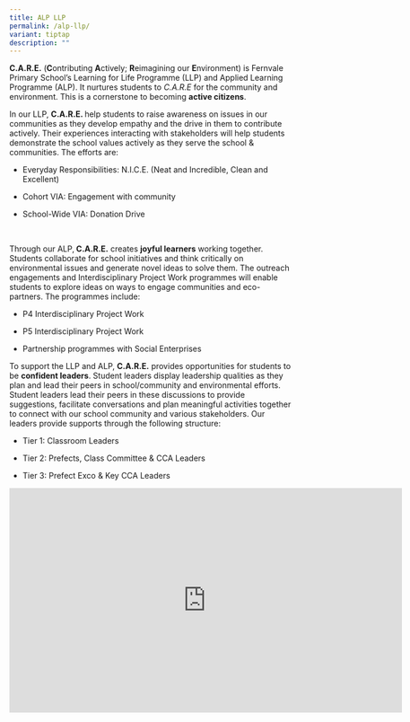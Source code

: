 ```yaml
---
title: ALP LLP
permalink: /alp-llp/
variant: tiptap
description: ""
---
```

<p><strong>C.A.R.E.</strong> (<strong>C</strong>ontributing <strong>A</strong>ctively; <strong>R</strong>eimagining
our <strong>E</strong>nvironment) is Fernvale Primary School’s Learning
for Life Programme (LLP) and Applied Learning Programme (ALP). It nurtures
students to <em>C.A.R.E</em> for the community and environment. This is a
cornerstone to becoming <strong>active citizens</strong>.</p>
<p>In our LLP, <strong>C.A.R.E. </strong>help students to raise awareness
on issues in our communities as they develop empathy and the drive in them
to contribute actively. Their experiences interacting with stakeholders
will help students demonstrate the school values actively as they serve
the school &amp; communities. The efforts are:</p>
<ul data-tight="true" class="tight">
<li>
<p>Everyday Responsibilities: N.I.C.E. (Neat and Incredible, Clean and Excellent)</p>
</li>
<li>
<p>Cohort VIA: Engagement with community</p>
</li>
<li>
<p>School-Wide VIA: Donation Drive</p>
</li>
</ul>
<p>&nbsp;</p>
<p>Through our ALP,<strong> C.A.R.E.</strong> creates <strong>joyful learners</strong> working
together. Students collaborate for school initiatives and think critically
on environmental issues and generate novel ideas to solve them.&nbsp;The
outreach engagements and Interdisciplinary Project Work programmes will
enable students to explore ideas on ways to engage communities and eco-partners.
The programmes include:</p>
<ul data-tight="true" class="tight">
<li>
<p>P4 Interdisciplinary Project Work</p>
</li>
<li>
<p>P5 Interdisciplinary Project Work</p>
</li>
<li>
<p>Partnership programmes with Social Enterprises</p>
</li>
</ul>
<p></p>
<p>To support the LLP and ALP, <strong>C.A.R.E.</strong> provides opportunities
for students to be <strong>confident leaders</strong>. Student leaders display
leadership qualities as they plan and lead their peers in school/community
and environmental efforts. Student leaders lead their peers in these discussions
to provide suggestions, facilitate conversations and plan meaningful activities
together to connect with our school community and various stakeholders.
Our leaders provide supports through the following structure:</p>
<ul data-tight="true" class="tight">
<li>
<p>Tier 1: Classroom Leaders</p>
</li>
<li>
<p>Tier 2: Prefects, Class Committee &amp; CCA Leaders</p>
</li>
<li>
<p>Tier 3: Prefect Exco &amp; Key CCA Leaders</p>
</li>
</ul>
<p></p>
<div class="iframe-wrapper">
<iframe height="400" width="700" allowfullscreen="true" frameborder="0" src="https://docs.google.com/presentation/d/e/2PACX-1vSRekjuHqMDQMHPIVVr-Ys-H1MEBDst2NRui7JxPtSoy1042lac9aWbpSTlX38-QdownMkpXjoyOYxy/pubembed?start=true&amp;loop=true&amp;delayms=3000"></iframe>
</div>
<p></p>